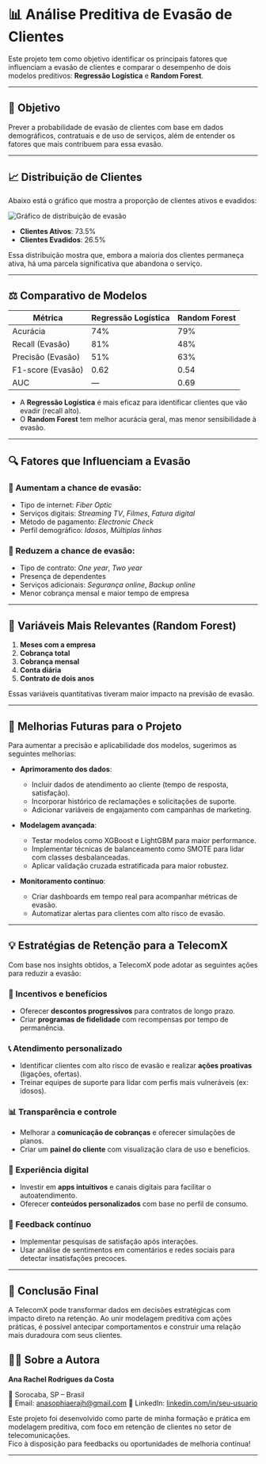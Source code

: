 # 📊 Análise Preditiva de Evasão de Clientes

Este projeto tem como objetivo identificar os principais fatores que influenciam a evasão de clientes e comparar o desempenho de dois modelos preditivos: **Regressão Logística** e **Random Forest**.

---

## 🎯 Objetivo

Prever a probabilidade de evasão de clientes com base em dados demográficos, contratuais e de uso de serviços, além de entender os fatores que mais contribuem para essa evasão.

---

## 📈 Distribuição de Clientes

Abaixo está o gráfico que mostra a proporção de clientes ativos e evadidos:

![Gráfico de distribuição de evasão](./distribuicao_evasao.png)

- **Clientes Ativos**: 73.5%  
- **Clientes Evadidos**: 26.5%

Essa distribuição mostra que, embora a maioria dos clientes permaneça ativa, há uma parcela significativa que abandona o serviço.

---

## ⚖️ Comparativo de Modelos

| Métrica                     | Regressão Logística | Random Forest      |
|----------------------------|---------------------|--------------------|
| Acurácia                   | 74%                 | 79%                |
| Recall (Evasão)            | 81%                 | 48%                |
| Precisão (Evasão)          | 51%                 | 63%                |
| F1-score (Evasão)          | 0.62                | 0.54               |
| AUC                        | —                   | 0.69               |

- A **Regressão Logística** é mais eficaz para identificar clientes que vão evadir (recall alto).
- O **Random Forest** tem melhor acurácia geral, mas menor sensibilidade à evasão.

---

## 🔍 Fatores que Influenciam a Evasão

### 🔺 Aumentam a chance de evasão:
- Tipo de internet: *Fiber Optic*
- Serviços digitais: *Streaming TV*, *Filmes*, *Fatura digital*
- Método de pagamento: *Electronic Check*
- Perfil demográfico: *Idosos*, *Múltiplas linhas*

### 🔻 Reduzem a chance de evasão:
- Tipo de contrato: *One year*, *Two year*
- Presença de dependentes
- Serviços adicionais: *Segurança online*, *Backup online*
- Menor cobrança mensal e maior tempo de empresa

---

## 🌟 Variáveis Mais Relevantes (Random Forest)

1. **Meses com a empresa**
2. **Cobrança total**
3. **Cobrança mensal**
4. **Conta diária**
5. **Contrato de dois anos**

Essas variáveis quantitativas tiveram maior impacto na previsão de evasão.

---
## 🚀 Melhorias Futuras para o Projeto

Para aumentar a precisão e aplicabilidade dos modelos, sugerimos as seguintes melhorias:

- **Aprimoramento dos dados**:
  - Incluir dados de atendimento ao cliente (tempo de resposta, satisfação).
  - Incorporar histórico de reclamações e solicitações de suporte.
  - Adicionar variáveis de engajamento com campanhas de marketing.

- **Modelagem avançada**:
  - Testar modelos como XGBoost e LightGBM para maior performance.
  - Implementar técnicas de balanceamento como SMOTE para lidar com classes desbalanceadas.
  - Aplicar validação cruzada estratificada para maior robustez.

- **Monitoramento contínuo**:
  - Criar dashboards em tempo real para acompanhar métricas de evasão.
  - Automatizar alertas para clientes com alto risco de evasão.

---

## 💡 Estratégias de Retenção para a TelecomX

Com base nos insights obtidos, a TelecomX pode adotar as seguintes ações para reduzir a evasão:

### 🎁 Incentivos e benefícios
- Oferecer **descontos progressivos** para contratos de longo prazo.
- Criar **programas de fidelidade** com recompensas por tempo de permanência.

### 📞 Atendimento personalizado
- Identificar clientes com alto risco de evasão e realizar **ações proativas** (ligações, ofertas).
- Treinar equipes de suporte para lidar com perfis mais vulneráveis (ex: idosos).

### 📊 Transparência e controle
- Melhorar a **comunicação de cobranças** e oferecer simulações de planos.
- Criar um **painel do cliente** com visualização clara de uso e benefícios.

### 📲 Experiência digital
- Investir em **apps intuitivos** e canais digitais para facilitar o autoatendimento.
- Oferecer **conteúdos personalizados** com base no perfil de consumo.

### 🔄 Feedback contínuo
- Implementar pesquisas de satisfação após interações.
- Usar análise de sentimentos em comentários e redes sociais para detectar insatisfações precoces.

---

## 🧠 Conclusão Final

A TelecomX pode transformar dados em decisões estratégicas com impacto direto na retenção. Ao unir modelagem preditiva com ações práticas, é possível antecipar comportamentos e construir uma relação mais duradoura com seus clientes.

## 👩‍💻 Sobre a Autora

**Ana Rachel Rodrigues da Costa**  

📍 Sorocaba, SP – Brasil  
📧 Email: anasophiaerajh@gmail.com
🔗 LinkedIn: [linkedin.com/in/seu-usuario](https://www.linkedin.com/in/ana-rachel-rodrigues-da-costa-analista-de-dados/)

Este projeto foi desenvolvido como parte de minha formação e prática em modelagem preditiva, com foco em retenção de clientes no setor de telecomunicações.  
Fico à disposição para feedbacks ou oportunidades de melhoria contínua!

---

